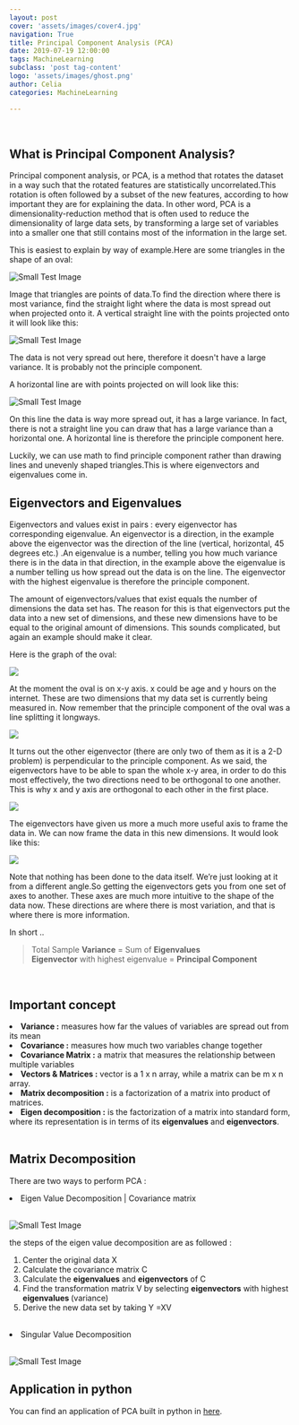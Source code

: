 ```yaml
---
layout: post
cover: 'assets/images/cover4.jpg'
navigation: True
title: Principal Component Analysis (PCA)
date: 2019-07-19 12:00:00
tags: MachineLearning
subclass: 'post tag-content'
logo: 'assets/images/ghost.png'
author: Celia
categories: MachineLearning

---
```

<br>
<h2>What is Principal Component Analysis?</h2>
<p>Principal component analysis, or PCA, is a method that rotates the dataset in a way such that the rotated features are statistically uncorrelated.This rotation is often followed by a subset of the new features, according to how important they are for explaining the data. In other word, PCA is a dimensionality-reduction method that is often used to reduce the dimensionality of large data sets, by transforming a large set of variables into a smaller one that still contains most of the information in the large set. </p>
<p>This is easiest to explain by way of example.Here are some triangles in the shape of an oval:</p>
<p><img src="https://user-images.githubusercontent.com/38856953/61458190-7c7bef00-a99c-11e9-8565-daf961181c91.png" alt="Small Test Image" /></p>
<p>Image that triangles are points of data.To find the direction where there is most variance, find the straight light where the data is most spread out when projected onto it. A vertical straight line with the points projected onto it will look like this:</p>
<p><img src="https://user-images.githubusercontent.com/38856953/61458577-70446180-a99d-11e9-871e-cb46534934b3.png" alt="Small Test Image" /></p>
<p>The data is not very spread out here, therefore it doesn't have a large variance. It is probably not the principle component.</p>
<p>A horizontal line are with points projected on will look like this:</p>
<p><img src="https://user-images.githubusercontent.com/38856953/61458848-0b3d3b80-a99e-11e9-8ee6-94c4dd14698c.png" alt="Small Test Image" /></p>
<p>On this line the data is way more spread out, it has a large variance. In fact, there is not a straight line you can draw that has a large variance than a horizontal one. A horizontal line is therefore the principle component here.</p>
<p>Luckily, we can use math to find principle component rather than drawing lines and unevenly shaped triangles.This is where eigenvectors and eigenvalues come in.</p>

<h2>Eigenvectors and Eigenvalues</h2>
<p>Eigenvectors and values exist in pairs : every eigenvector has corresponding eigenvalue. An eigenvector is a direction, in the example above the eigenvector was the direction of the line (vertical, horizontal, 45 degrees etc.) .An eigenvalue is a number, telling you how much variance there is in the data in that direction, in the example above the eigenvalue is a number telling us how spread out the data is on the line. The eigenvector with the highest eigenvalue is therefore the principle component.</p>
<p>The amount of eigenvectors/values that exist equals the number of dimensions the data set has. The reason for this is that eigenvectors put the data into a new set of dimensions, and these new dimensions have to be equal to the original amount of dimensions. This sounds complicated, but again an example should make it clear.</p>
<p>Here is the graph of the oval:</p>
<p><img src="https://user-images.githubusercontent.com/38856953/61493352-f4223c00-a9e5-11e9-8647-146d4d7bbba1.png" /></p>
<p>At the moment the oval is on x-y axis. x could be age and y hours on the internet. These are two dimensions that my data set is currently being measured in. Now remember that the principle component of the oval was a line splitting it longways.  </p>
<p><img src="https://user-images.githubusercontent.com/38856953/61494208-246ada00-a9e8-11e9-97d1-52435261d4cc.png" ></p>
<p>It turns out the other eigenvector (there are only two of them as it is a 2-D problem) is perpendicular to the principle component. As we said, the eigenvectors have to be able to span the whole x-y area, in order to do this most effectively, the two directions need to be orthogonal to one another. This is why x and y axis are orthogonal to each other in the first place.  </p>
<p><img src="https://user-images.githubusercontent.com/38856953/61494700-72341200-a9e9-11e9-909b-3917e426567b.png" ></p>
<p>The eigenvectors have given us more a much more useful axis to frame the data in. We can now frame the data in this new dimensions. It would look like this:</p>
<p><img src="https://user-images.githubusercontent.com/38856953/61506134-bcca8400-aa13-11e9-95b7-5600e4c21ca1.png" ></p>
<p>Note that nothing has been done to the data itself. We’re just looking at it from a different angle.So getting the eigenvectors gets you from one set of axes to another. These axes are much more intuitive to the shape of the data now. These directions are where there is most variation, and that is where there is more information. </p>
<p>In short ..</p>
<blockquote>
  <p>Total Sample <b>Variance</b> = Sum of <b>Eigenvalues</b><br>
<b>Eigenvector</b> with highest eigenvalue = <b>Principal Component</b></p>
</blockquote>
<br>
<h2>Important concept </h2>
<li><b>Variance :</b> measures how far the values of variables are spread out from its mean</li>
<li><b>Covariance :</b> measures how much two variables change together</li>
<li><b>Covariance Matrix :</b> a matrix that measures the relationship between multiple variables</li>
<li><b>Vectors & Matrices :</b> vector is a 1 x n array, while a matrix can be m x n array.</li>
<li><b>Matrix decomposition :</b> is a factorization of a matrix into product of matrices.</li>
<li><b>Eigen decomposition :</b> is the factorization of a matrix into standard form, where its representation is in terms of its <b>eigenvalues</b> and <b>eigenvectors</b>. </li>
<br>
<h2>Matrix Decomposition</h2>
<p>There are two ways to perform PCA :</p>

<li>Eigen Value Decomposition | Covariance matrix<br>
<br>
<p><img src="https://user-images.githubusercontent.com/38856953/61509832-07073180-aa23-11e9-942a-947e73d872c8.png" alt="Small Test Image" /></p>
<p>the steps of the eigen value decomposition are as followed :
<ol>
<li>Center the original data X </li>
<li>Calculate the covariance matrix C</li>
<li>Calculate the <b>eigenvalues</b> and <b> eigenvectors</b> of C</li>
<li>Find the transformation matrix V by selecting
<b>eigenvectors</b> with highest <b> eigenvalues </b>(variance)</li>
<li>Derive the new data set by taking Y =XV</li>
</ol>
</p>
<br>
<li>Singular Value Decomposition</li><br>
<p><img src="https://user-images.githubusercontent.com/38856953/61510455-7f6ef200-aa25-11e9-922a-4732095f9151.png" alt="Small Test Image" /></p>



<h2>Application in python</h2>
<p>You can find an application of PCA built in python in <a href="https://github.com/a972celia/Data-Analysis-project/blob/master/Machine%20Learning/Principle%20component%20analysis%20build%20from%20scratch.ipynb">here</a>.</p>
